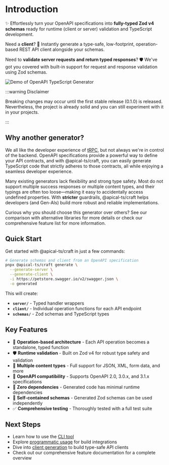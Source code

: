 # Introduction

✨ Effortlessly turn your OpenAPI specifications into **fully-typed Zod v4 schemas** ready for runtime (client or server) validation and TypeScript development.

Need a **client**? 🚀 Instantly generate a type-safe, low-footprint, operation-based REST API client alongside your schemas.

Need to **validate server requests and return typed responses**? 🛡️ We've got you covered with built-in support for request and response validation using Zod schemas.

![Demo of OpenAPI TypeScript Generator](../static/img/demo.gif)

:::warning Disclaimer

Breaking changes may occur until the first stable release (0.1.0) is released. Nevertheless, the project is already solid and you can still experiment with it in your projects.

:::

## Why another generator?

We all like the developer experience of [tRPC](https://trpc.io/), but not always we're in control of the backend. OpenAPI specifications provide a powerful way to define your API contracts, and with @apical-ts/craft, you can easily generate TypeScript code that strictly adheres to those contracts, all while enjoying a seamless developer experience.

Many existing generators lack flexibility and strong type safety. Most do not support multiple success responses or multiple content types, and their typings are often too loose—making it easy to accidentally access undefined properties. With **stricter** guardrails, @apical-ts/craft helps developers (and Gen-AIs) build more robust and reliable implementations.

Curious why you should choose this generator over others? See our comparison with alternative libraries for more details or check our comprehensive feature list for more information.

## Quick Start

Get started with @apical-ts/craft in just a few commands:

```bash
# Generate schemas and client from an OpenAPI specification
pnpx @apical-ts/craft generate \
  --generate-server \
  --generate-client \
  -i https://petstore.swagger.io/v2/swagger.json \
  -o generated
```

This will create:
- **`server/`** - Typed handler wrappers
- **`client/`** - Individual operation functions for each API endpoint  
- **`schemas/`** - Zod schemas and TypeScript types

## Key Features

- 🎯 **Operation-based architecture** - Each API operation becomes a standalone, typed function
- 🛡️ **Runtime validation** - Built on Zod v4 for robust type safety and validation
- 🔄 **Multiple content types** - Full support for JSON, XML, form data, and more
- 📝 **OpenAPI compatibility** - Supports OpenAPI 2.0, 3.0.x, and 3.1.x specifications
- 🚀 **Zero dependencies** - Generated code has minimal runtime dependencies
- 🧪 **Self-contained schemas** - Generated Zod schemas can be used independently
- ✅ **Comprehensive testing** - Thoroughly tested with a full test suite

## Next Steps

- Learn how to use the [CLI tool](cli-usage)
- Explore [programmatic usage](programmatic-usage) for build integrations
- Dive into [client generation](client-generation/define-configuration) to build type-safe API clients
- Check out our comprehensive feature documentation for a complete overview